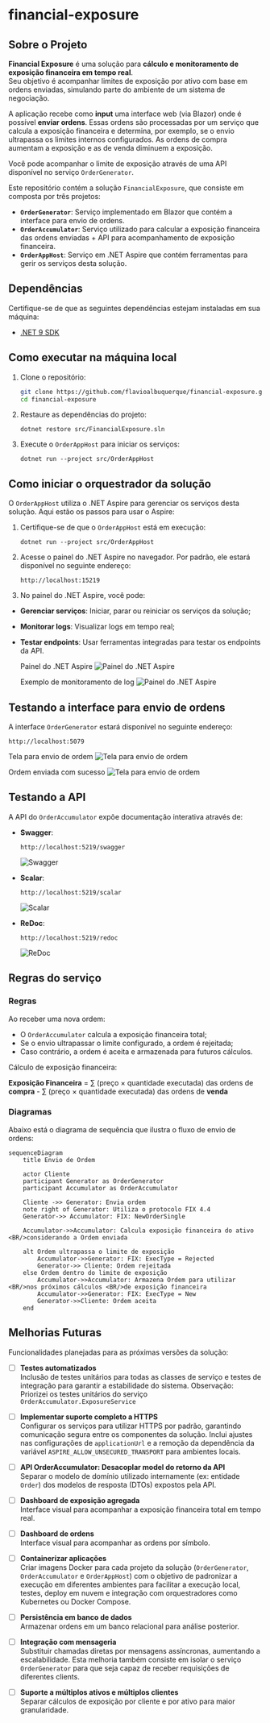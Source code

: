 # financial-exposure

## Sobre o Projeto

**Financial Exposure** é uma solução para **cálculo e monitoramento de exposição financeira em tempo real**.  
Seu objetivo é acompanhar limites de exposição por ativo com base em ordens enviadas, simulando parte do ambiente de um sistema de negociação.

A aplicação recebe como **input** uma interface web (via Blazor) onde é possível **enviar ordens**. Essas ordens são processadas por um serviço que calcula a exposição financeira e determina, por exemplo, se o envio ultrapassa os limites internos configurados. As ordens de compra aumentam a exposição e as de venda diminuem a exposição.

Você pode acompanhar o limite de exposição através de uma API disponível no serviço `OrderGenerator`.

Este repositório contém a solução `FinancialExposure`, que consiste em composta por três projetos:

- **`OrderGenerator`**: Serviço implementado em Blazor que contém a interface para envio de ordens.
- **`OrderAccumulator`**: Serviço utilizado para calcular a exposição financeira das ordens enviadas + API para acompanhamento de exposição financeira. 
- **`OrderAppHost`**: Serviço em .NET Aspire que contém ferramentas para gerir os serviços desta solução. 

## Dependências

Certifique-se de que as seguintes dependências estejam instaladas em sua máquina:

- [.NET 9 SDK](https://dotnet.microsoft.com/en-us/download/dotnet/9.0)


## Como executar na máquina local

1. Clone o repositório:

   ```bash
   git clone https://github.com/flavioalbuquerque/financial-exposure.git
   cd financial-exposure

2. Restaure as dependências do projeto:
   ```
   dotnet restore src/FinancialExposure.sln
   ```

3. Execute o `OrderAppHost` para iniciar os serviços:
   ```
   dotnet run --project src/OrderAppHost
   ```

## Como iniciar o orquestrador da solução
O `OrderAppHost` utiliza o .NET Aspire para gerenciar os serviços desta solução. Aqui estão os passos para usar o Aspire:

1. Certifique-se de que o `OrderAppHost` está em execução:
   ```
   dotnet run --project src/OrderAppHost
   ```

2. Acesse o painel do .NET Aspire no navegador. Por padrão, ele estará disponível no seguinte endereço:
   ```
   http://localhost:15219
   ```

3. No painel do .NET Aspire, você pode:
- **Gerenciar serviços**: Iniciar, parar ou reiniciar os serviços da solução;
- **Monitorar logs**: Visualizar logs em tempo real;
- **Testar endpoints**: Usar ferramentas integradas para testar os endpoints da API.

   Painel do .NET Aspire
   ![Painel do .NET Aspire](./docs/images/aspire-recursos.png)

   Exemplo de monitoramento de log
   ![Painel do .NET Aspire](./docs/images/aspire-order-accumulator-logs.png)

## Testando a interface para envio de ordens
A interface `OrderGenerator` estará disponível no seguinte endereço:
```
http://localhost:5079
```

Tela para envio de ordem
![Tela para envio de ordem](./docs/images/order-generator-enviar-ordem.png)

Ordem enviada com sucesso
![Tela para envio de ordem](./docs/images/order-generator-ordem-enviada-com-sucesso.png)

## Testando a API
A API do `OrderAccumulator` expõe documentação interativa através de:
- **Swagger**: 
  ```
  http://localhost:5219/swagger
  ```
  ![Swagger](./docs/images/order-accumulator-swagger.png)
  
- **Scalar**:
  ```
  http://localhost:5219/scalar
  ````
  ![Scalar](./docs/images/order-accumulator-scalar.png)
  
- **ReDoc**:
  ```
  http://localhost:5219/redoc
  ```
  ![ReDoc](./docs/images/order-accumulator-redoc.png)

## Regras do serviço

### Regras
Ao receber uma nova ordem:
- O `OrderAccumulator` calcula a exposição financeira total;
- Se o envio ultrapassar o limite configurado, a ordem é rejeitada;
- Caso contrário, a ordem é aceita e armazenada para futuros cálculos.

Cálculo de exposição financeira:


**Exposição Financeira** = ∑ (preço × quantidade executada) das ordens de **compra** - ∑ (preço × quantidade executada) das ordens de **venda**

### Diagramas
Abaixo está o diagrama de sequência que ilustra o fluxo de envio de ordens:

```mermaid
sequenceDiagram
    title Envio de Ordem

    actor Cliente
    participant Generator as OrderGenerator
    participant Accumulator as OrderAccumulator

    Cliente ->> Generator: Envia ordem
    note right of Generator: Utiliza o protocolo FIX 4.4
    Generator->> Accumulator: FIX: NewOrderSingle

    Accumulator->>Accumulator: Calcula exposição financeira do ativo <BR/>considerando a Ordem enviada
    
    alt Ordem ultrapassa o limite de exposição
        Accumulator->>Generator: FIX: ExecType = Rejected
        Generator->> Cliente: Ordem rejeitada
    else Ordem dentro do limite de exposição
        Accumulator->>Accumulator: Armazena Ordem para utilizar <BR/>nos próximos cálculos <BR/>de exposição financeira
        Accumulator->>Generator: FIX: ExecType = New
        Generator->>Cliente: Ordem aceita
    end
```

## Melhorias Futuras
Funcionalidades planejadas para as próximas versões da solução:

- [ ] **Testes automatizados**  
  Inclusão de testes unitários para todas as classes de serviço e testes de integração para garantir a estabilidade do sistema.
  Observação: Priorizei os testes unitários do serviço `OrderAccumulator.ExposureService`

- [ ] **Implementar suporte completo a HTTPS**  
  Configurar os serviços para utilizar HTTPS por padrão, garantindo comunicação segura entre os componentes da solução.
  Inclui ajustes nas configurações de `applicationUrl` e a remoção da dependência da variável `ASPIRE_ALLOW_UNSECURED_TRANSPORT` para ambientes locais.

- [ ] **API OrderAccumulator: Desacoplar model do retorno da API**  
  Separar o modelo de domínio utilizado internamente (ex: entidade `Order`) dos modelos de resposta (DTOs) expostos pela API.

- [ ] **Dashboard de exposição agregada**  
  Interface visual para acompanhar a exposição financeira total em tempo real.

- [ ] **Dashboard de ordens**  
  Interface visual para acompanhar as ordens por símbolo.

- [ ] **Containerizar aplicações**  
  Criar imagens Docker para cada projeto da solução (`OrderGenerator`, `OrderAccumulator` e `OrderAppHost`) com o objetivo de padronizar a execução em diferentes ambientes para facilitar a execução local, testes, deploy em nuvem e integração com orquestradores como Kubernetes ou Docker Compose.

- [ ] **Persistência em banco de dados**  
  Armazenar ordens em um banco relacional para análise posterior.

- [ ] **Integração com mensageria**  
  Substituir chamadas diretas por mensagens assíncronas, aumentando a escalabilidade.
  Esta melhoria também consiste em isolar o serviço `OrderGenerator` para que seja capaz de receber requisições de diferentes clients.

- [ ] **Suporte a múltiplos ativos e múltiplos clientes**  
  Separar cálculos de exposição por cliente e por ativo para maior granularidade.

